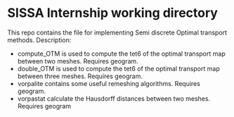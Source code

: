 # SISSA Internship working directory
This repo contains the file for implementing Semi discrete Optimal transport methods.
Description:
- compute_OTM is used to compute the tet6 of the optimal transport map between two meshes. Requires geogram.
- double_OTM is used to compute the tet6 of the optimal transport map between three meshes. Requires geogram.
- vorpalite contains some useful remeshing algorithms. Requires geogram.
- vorpastat calculate the Hausdorff distances between two meshes. Requires geogram



